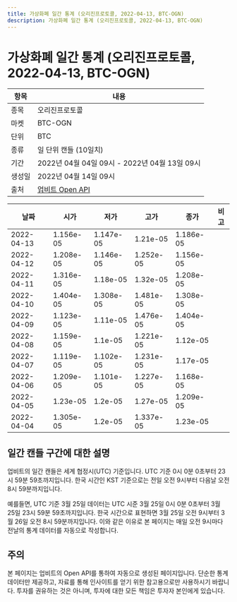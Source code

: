 ```yaml
---
title: 가상화폐 일간 통계 (오리진프로토콜, 2022-04-13, BTC-OGN)
description: 가상화폐 일간 통계 (오리진프로토콜, 2022-04-13, BTC-OGN)
---
```



가상화폐 일간 통계 (오리진프로토콜, 2022-04-13, BTC-OGN)
===

|항목|내용|
|--|--|
|종목|오리진프로토콜|
|마켓|BTC-OGN|
|단위|BTC|
|종류|일 단위 캔들 (10일치)|
|기간|2022년 04월 04일 09시 - 2022년 04월 13일 09시|
|생성일|2022년 04월 14일 09시|
|출처|[업비트 Open API](https://docs.upbit.com)|


|날짜|시가|저가|고가|종가|비고|
|--|--|--|--|--|--|
|2022-04-13|1.156e-05|1.147e-05|1.21e-05|1.186e-05|    |
|2022-04-12|1.208e-05|1.146e-05|1.252e-05|1.156e-05|    |
|2022-04-11|1.316e-05|1.18e-05|1.32e-05|1.208e-05|    |
|2022-04-10|1.404e-05|1.308e-05|1.481e-05|1.308e-05|    |
|2022-04-09|1.123e-05|1.11e-05|1.476e-05|1.404e-05|    |
|2022-04-08|1.159e-05|1.1e-05|1.221e-05|1.12e-05|    |
|2022-04-07|1.119e-05|1.102e-05|1.231e-05|1.17e-05|    |
|2022-04-06|1.209e-05|1.101e-05|1.227e-05|1.168e-05|    |
|2022-04-05|1.23e-05|1.2e-05|1.27e-05|1.209e-05|    |
|2022-04-04|1.305e-05|1.2e-05|1.337e-05|1.23e-05|    |


일간 캔들 구간에 대한 설명
---


업비트의 일간 캔들은 세계 협정시(UTC) 기준입니다. 
UTC 기준 0시 0분 0초부터 23시 59분 59초까지입니다. 
한국 시간인 KST 기준으로는 전일 오전 9시부터 다음날 오전 8시 59분까지입니다. 


예를들면, UTC 기준 3월 25일 데이터는 UTC 시준 3월 25일 0시 0분 0초부터 3월 25일 23시 59분 59초까지입니다. 
한국 시간으로 표현하면 3월 25일 오전 9시부터 3월 26일 오전 8시 59분까지입니다. 
이와 같은 이유로 본 페이지는 매일 오전 9시마다 전날의 통계 데이터를 자동으로 작성합니다. 


주의
---


본 페이지는 업비트의 Open API를 통하여 자동으로 생성된 페이지입니다. 
단순한 통계 데이터만 제공하고, 자료를 통해 인사이트를 얻기 위한 참고용으로만 사용하시기 바랍니다. 
투자를 권유하는 것은 아니며, 투자에 대한 모든 책임은 투자자 본인에게 있습니다. 
